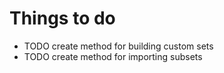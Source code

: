 # Things to do

- TODO create method for building custom sets
- TODO create method for importing subsets
